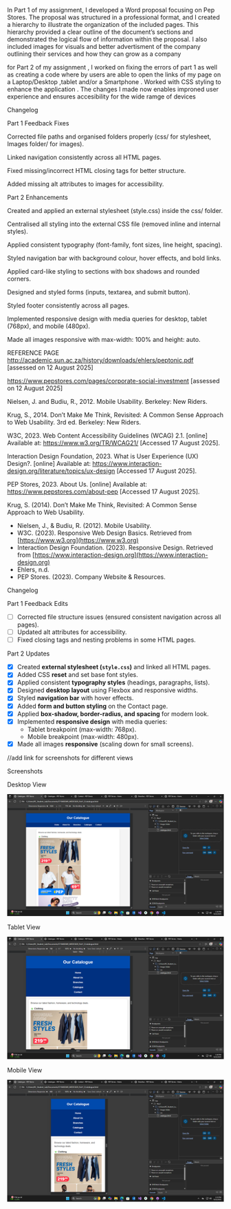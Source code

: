 In Part 1 of my assignment, I developed a Word proposal focusing on Pep Stores. The proposal was structured in a professional format, and I created a hierarchy to illustrate the organization of the included pages. This hierarchy provided a clear outline of the document’s sections and demonstrated the logical flow of information within the proposal. I also included images for visuals and better advertisment of the company outlining their services and how they can grow as a company

for Part 2 of my assignment , I worked on fixing the errors of part 1 as well as creating a code where by users are able to open the links of my page on a Laptop/Desktop ,tablet and/or a Smartphone . Worked with CSS styling to enhance the application . The changes I made now enables improned user experience and ensures accesibility for the wide ramge of devices

Changelog

Part 1 Feedback Fixes

Corrected file paths and organised folders properly (css/ for stylesheet, Images folder/ for images).

Linked navigation consistently across all HTML pages.

Fixed missing/incorrect HTML closing tags for better structure.

Added missing alt attributes to images for accessibility.


Part 2 Enhancements

Created and applied an external stylesheet (style.css) inside the css/ folder.

Centralised all styling into the external CSS file (removed inline and internal styles).

Applied consistent typography (font-family, font sizes, line height, spacing).

Styled navigation bar with background colour, hover effects, and bold links.

Applied card-like styling to sections with box shadows and rounded corners.

Designed and styled forms (inputs, textarea, and submit button).

Styled footer consistently across all pages.

Implemented responsive design with media queries for desktop, tablet (768px), and mobile (480px).

Made all images responsive with max-width: 100% and height: auto.






















REFERENCE PAGE
http://academic.sun.ac.za/history/downloads/ehlers/peptonic.pdf [assessed on 12  August 2025]



https://www.pepstores.com/pages/corporate-social-investment [assessed on 12 August 2025]



Nielsen, J. and Budiu, R., 2012. Mobile Usability. Berkeley: New Riders.



Krug, S., 2014. Don’t Make Me Think, Revisited: A Common Sense Approach to Web Usability. 3rd ed. Berkeley: New Riders.



W3C, 2023. Web Content Accessibility Guidelines (WCAG) 2.1. [online] Available at: https://www.w3.org/TR/WCAG21/ [Accessed 17 August 2025].



Interaction Design Foundation, 2023. What is User Experience (UX) Design?. [online] Available at: https://www.interaction-design.org/literature/topics/ux-design [Accessed 17 August 2025].



PEP Stores, 2023. About Us. [online] Available at: https://www.pepstores.com/about-pep [Accessed 17 August 2025].

Krug, S. (2014). Don’t Make Me Think, Revisited: A Common Sense Approach to Web Usability.  
- Nielsen, J., & Budiu, R. (2012). Mobile Usability.  
- W3C. (2023). Responsive Web Design Basics. Retrieved from [https://www.w3.org](https://www.w3.org)  
- Interaction Design Foundation. (2023). Responsive Design. Retrieved from [https://www.interaction-design.org](https://www.interaction-design.org)  
- Ehlers, n.d.  
- PEP Stores. (2023). Company Website & Resources.  



 Changelog

 Part 1 Feedback Edits
- [ ] Corrected file structure issues (ensured consistent navigation across all pages).  
- [ ] Updated alt attributes for accessibility.  
- [ ] Fixed closing tags and nesting problems in some HTML pages.  

 Part 2 Updates

- [x] Created **external stylesheet (`style.css`)** and linked all HTML pages.  
- [x] Added CSS **reset** and set base font styles.  
- [x] Applied consistent **typography styles** (headings, paragraphs, lists).  
- [x] Designed **desktop layout** using Flexbox and responsive widths.  
- [x] Styled **navigation bar** with hover effects.  
- [x] Added **form and button styling** on the Contact page.  
- [x] Applied **box-shadow, border-radius, and spacing** for modern look.  
- [x] Implemented **responsive design** with media queries:
  - Tablet breakpoint (max-width: 768px).
  - Mobile breakpoint (max-width: 480px).
- [x] Made all images **responsive** (scaling down for small screens).  

//add link for screenshots for different views

 Screenshots

 Desktop View

<img src="Images Folder/Screenshot 2025-09-22 131634.png" alt ="Desktop">

 Tablet View

<img src="Images Folder/Screenshot (10).png" alt ="Tablet">

Mobile View

<img src="Images Folder/Screenshot (3).png" alt="Mobile">
